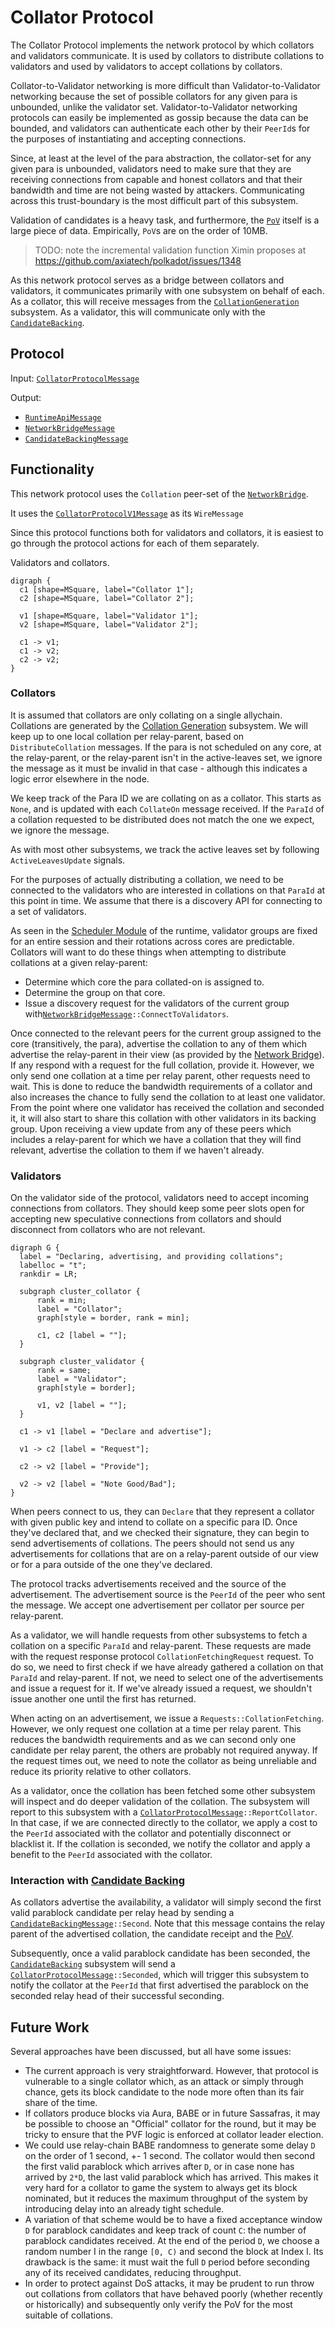 # Collator Protocol

The Collator Protocol implements the network protocol by which collators and validators communicate. It is used by collators to distribute collations to validators and used by validators to accept collations by collators.

Collator-to-Validator networking is more difficult than Validator-to-Validator networking because the set of possible collators for any given para is unbounded, unlike the validator set. Validator-to-Validator networking protocols can easily be implemented as gossip because the data can be bounded, and validators can authenticate each other by their `PeerId`s for the purposes of instantiating and accepting connections.

Since, at least at the level of the para abstraction, the collator-set for any given para is unbounded, validators need to make sure that they are receiving connections from capable and honest collators and that their bandwidth and time are not being wasted by attackers. Communicating across this trust-boundary is the most difficult part of this subsystem.

Validation of candidates is a heavy task, and furthermore, the [`PoV`][PoV] itself is a large piece of data. Empirically, `PoV`s are on the order of 10MB.

> TODO: note the incremental validation function Ximin proposes at https://github.com/axiatech/polkadot/issues/1348

As this network protocol serves as a bridge between collators and validators, it communicates primarily with one subsystem on behalf of each. As a collator, this will receive messages from the [`CollationGeneration`][CG] subsystem. As a validator, this will communicate only with the [`CandidateBacking`][CB].

## Protocol

Input: [`CollatorProtocolMessage`][CPM]

Output:

- [`RuntimeApiMessage`][RAM]
- [`NetworkBridgeMessage`][NBM]
- [`CandidateBackingMessage`][CBM]

## Functionality

This network protocol uses the `Collation` peer-set of the [`NetworkBridge`][NB].

It uses the [`CollatorProtocolV1Message`](../../types/network.md#collator-protocol) as its `WireMessage`

Since this protocol functions both for validators and collators, it is easiest to go through the protocol actions for each of them separately.

Validators and collators.
```axc process
digraph {
  c1 [shape=MSquare, label="Collator 1"];
  c2 [shape=MSquare, label="Collator 2"];

  v1 [shape=MSquare, label="Validator 1"];
  v2 [shape=MSquare, label="Validator 2"];

  c1 -> v1;
  c1 -> v2;
  c2 -> v2;
}
```

### Collators

It is assumed that collators are only collating on a single allychain. Collations are generated by the [Collation Generation][CG] subsystem. We will keep up to one local collation per relay-parent, based on `DistributeCollation` messages. If the para is not scheduled on any core, at the relay-parent, or the relay-parent isn't in the active-leaves set, we ignore the message as it must be invalid in that case - although this indicates a logic error elsewhere in the node.

We keep track of the Para ID we are collating on as a collator. This starts as `None`, and is updated with each `CollateOn` message received. If the `ParaId` of a collation requested to be distributed does not match the one we expect, we ignore the message.

As with most other subsystems, we track the active leaves set by following `ActiveLeavesUpdate` signals.

For the purposes of actually distributing a collation, we need to be connected to the validators who are interested in collations on that `ParaId` at this point in time. We assume that there is a discovery API for connecting to a set of validators.

As seen in the [Scheduler Module][SCH] of the runtime, validator groups are fixed for an entire session and their rotations across cores are predictable. Collators will want to do these things when attempting to distribute collations at a given relay-parent:
  * Determine which core the para collated-on is assigned to.
  * Determine the group on that core.
  * Issue a discovery request for the validators of the current group with[`NetworkBridgeMessage`][NBM]`::ConnectToValidators`.

Once connected to the relevant peers for the current group assigned to the core (transitively, the para), advertise the collation to any of them which advertise the relay-parent in their view (as provided by the [Network Bridge][NB]). If any respond with a request for the full collation, provide it. However, we only send one collation at a time per relay parent, other requests need to wait. This is done to reduce the bandwidth requirements of a collator and also increases the chance to fully send the collation to at least one validator. From the point where one validator has received the collation and seconded it, it will also start to share this collation with other validators in its backing group. Upon receiving a view update from any of these peers which includes a relay-parent for which we have a collation that they will find relevant, advertise the collation to them if we haven't already.

### Validators

On the validator side of the protocol, validators need to accept incoming connections from collators. They should keep some peer slots open for accepting new speculative connections from collators and should disconnect from collators who are not relevant.

```axc process
digraph G {
  label = "Declaring, advertising, and providing collations";
  labelloc = "t";
  rankdir = LR;

  subgraph cluster_collator {
      rank = min;
      label = "Collator";
      graph[style = border, rank = min];

      c1, c2 [label = ""];
  }

  subgraph cluster_validator {
      rank = same;
      label = "Validator";
      graph[style = border];

      v1, v2 [label = ""];
  }

  c1 -> v1 [label = "Declare and advertise"];

  v1 -> c2 [label = "Request"];

  c2 -> v2 [label = "Provide"];

  v2 -> v2 [label = "Note Good/Bad"];
}
```

When peers connect to us, they can `Declare` that they represent a collator with given public key and intend to collate on a specific para ID. Once they've declared that, and we checked their signature, they can begin to send advertisements of collations. The peers should not send us any advertisements for collations that are on a relay-parent outside of our view or for a para outside of the one they've declared.

The protocol tracks advertisements received and the source of the advertisement. The advertisement source is the `PeerId` of the peer who sent the message. We accept one advertisement per collator per source per relay-parent.

As a validator, we will handle requests from other subsystems to fetch a collation on a specific `ParaId` and relay-parent. These requests are made with the request response protocol `CollationFetchingRequest` request. To do so, we need to first check if we have already gathered a collation on that `ParaId` and relay-parent. If not, we need to select one of the advertisements and issue a request for it. If we've already issued a request, we shouldn't issue another one until the first has returned.

When acting on an advertisement, we issue a `Requests::CollationFetching`. However, we only request one collation at a time per relay parent. This reduces the bandwidth requirements and as we can second only one candidate per relay parent, the others are probably not required anyway. If the request times out, we need to note the collator as being unreliable and reduce its priority relative to other collators.

As a validator, once the collation has been fetched some other subsystem will inspect and do deeper validation of the collation. The subsystem will report to this subsystem with a [`CollatorProtocolMessage`][CPM]`::ReportCollator`. In that case, if we are connected directly to the collator, we apply a cost to the `PeerId` associated with the collator and potentially disconnect or blacklist it. If the collation is seconded, we notify the collator and apply a benefit to the `PeerId` associated with the collator.

### Interaction with [Candidate Backing][CB]

As collators advertise the availability, a validator will simply second the first valid parablock candidate per relay head by sending a [`CandidateBackingMessage`][CBM]`::Second`. Note that this message contains the relay parent of the advertised collation, the candidate receipt and the [PoV][PoV].

Subsequently, once a valid parablock candidate has been seconded, the [`CandidateBacking`][CB] subsystem will send a [`CollatorProtocolMessage`][CPM]`::Seconded`, which will trigger this subsystem to notify the collator at the `PeerId` that first advertised the parablock on the seconded relay head of their successful seconding.


## Future Work

Several approaches have been discussed, but all have some issues:

- The current approach is very straightforward. However, that protocol is vulnerable to a single collator which, as an attack or simply through chance, gets its block candidate to the node more often than its fair share of the time.
- If collators produce blocks via Aura, BABE or in future Sassafras, it may be possible to choose an "Official" collator for the round, but it may be tricky to ensure that the PVF logic is enforced at collator leader election.
- We could use relay-chain BABE randomness to generate some delay `D` on the order of 1 second, +- 1 second. The collator would then second the first valid parablock which arrives after `D`, or in case none has arrived by `2*D`, the last valid parablock which has arrived. This makes it very hard for a collator to game the system to always get its block nominated, but it reduces the maximum throughput of the system by introducing delay into an already tight schedule.
- A variation of that scheme would be to have a fixed acceptance window `D` for parablock candidates and keep track of count `C`: the number of parablock candidates received. At the end of the period `D`, we choose a random number I in the range `[0, C)` and second the block at Index I. Its drawback is the same: it must wait the full `D` period before seconding any of its received candidates, reducing throughput.
- In order to protect against DoS attacks, it may be prudent to run throw out collations from collators that have behaved poorly (whether recently or historically) and subsequently only verify the PoV for the most suitable of collations.

[CB]: ../backing/candidate-backing.md
[CBM]: ../../types/overseer-protocol.md#candidate-backing-mesage
[CG]: collation-generation.md
[CPM]: ../../types/overseer-protocol.md#collator-protocol-message
[CS]: ../backing/candidate-selection.md
[CSM]: ../../types/overseer-protocol.md#candidate-selection-message
[NB]: ../utility/network-bridge.md
[NBM]: ../../types/overseer-protocol.md#network-bridge-message
[PoV]: ../../types/availability.md#proofofvalidity
[RAM]: ../../types/overseer-protocol.md#runtime-api-message
[SCH]: ../../runtime/scheduler.md
